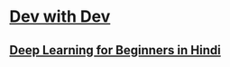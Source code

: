 # [Dev with Dev](https://www.youtube.com/channel/UCkKv8n_ViniI3BsIJgtG-lg)
## [Deep Learning for Beginners in Hindi](https://youtube.com/playlist?list=PLYU6yJbYtW5HfC1we9KenLWTyC8l8jZBg)
